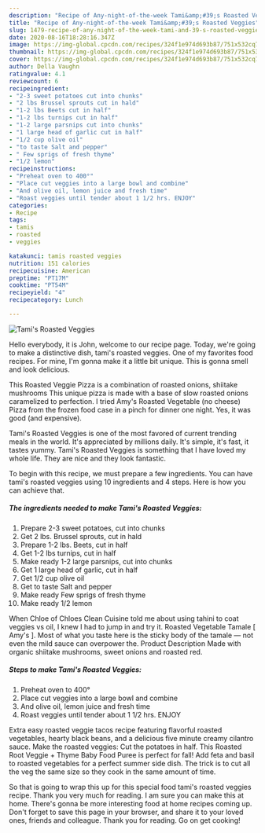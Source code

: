 ```yaml
---
description: "Recipe of Any-night-of-the-week Tami&amp;#39;s Roasted Veggies"
title: "Recipe of Any-night-of-the-week Tami&amp;#39;s Roasted Veggies"
slug: 1479-recipe-of-any-night-of-the-week-tami-and-39-s-roasted-veggies
date: 2020-08-16T18:28:16.347Z
image: https://img-global.cpcdn.com/recipes/324f1e974d693b87/751x532cq70/tamis-roasted-veggies-recipe-main-photo.jpg
thumbnail: https://img-global.cpcdn.com/recipes/324f1e974d693b87/751x532cq70/tamis-roasted-veggies-recipe-main-photo.jpg
cover: https://img-global.cpcdn.com/recipes/324f1e974d693b87/751x532cq70/tamis-roasted-veggies-recipe-main-photo.jpg
author: Della Vaughn
ratingvalue: 4.1
reviewcount: 6
recipeingredient:
- "2-3 sweet potatoes cut into chunks"
- "2 lbs Brussel sprouts cut in hald"
- "1-2 lbs Beets cut in half"
- "1-2 lbs turnips cut in half"
- "1-2 large parsnips cut into chunks"
- "1 large head of garlic cut in half"
- "1/2 cup olive oil"
- "to taste Salt and pepper"
- " Few sprigs of fresh thyme"
- "1/2 lemon"
recipeinstructions:
- "Preheat oven to 400°"
- "Place cut veggies into a large bowl and combine"
- "And olive oil, lemon juice and fresh time"
- "Roast veggies until tender about 1 1/2 hrs. ENJOY"
categories:
- Recipe
tags:
- tamis
- roasted
- veggies

katakunci: tamis roasted veggies 
nutrition: 151 calories
recipecuisine: American
preptime: "PT17M"
cooktime: "PT54M"
recipeyield: "4"
recipecategory: Lunch

---
```



![Tami&#39;s Roasted Veggies](https://img-global.cpcdn.com/recipes/324f1e974d693b87/751x532cq70/tamis-roasted-veggies-recipe-main-photo.jpg)

Hello everybody, it is John, welcome to our recipe page. Today, we're going to make a distinctive dish, tami&#39;s roasted veggies. One of my favorites food recipes. For mine, I'm gonna make it a little bit unique. This is gonna smell and look delicious.

This Roasted Veggie Pizza is a combination of roasted onions, shiitake mushrooms This unique pizza is made with a base of slow roasted onions caramelized to perfection. I tried Amy&#39;s Roasted Vegetable (no cheese) Pizza from the frozen food case in a pinch for dinner one night. Yes, it was good (and expensive).

Tami&#39;s Roasted Veggies is one of the most favored of current trending meals in the world. It's appreciated by millions daily. It's simple, it's fast, it tastes yummy. Tami&#39;s Roasted Veggies is something that I have loved my whole life. They are nice and they look fantastic.


To begin with this recipe, we must prepare a few ingredients. You can have tami&#39;s roasted veggies using 10 ingredients and 4 steps. Here is how you can achieve that.

<!--inarticleads1-->

##### The ingredients needed to make Tami&#39;s Roasted Veggies:

1. Prepare 2-3 sweet potatoes, cut into chunks
1. Get 2 lbs. Brussel sprouts, cut in hald
1. Prepare 1-2 lbs. Beets, cut in half
1. Get 1-2 lbs turnips, cut in half
1. Make ready 1-2 large parsnips, cut into chunks
1. Get 1 large head of garlic, cut in half
1. Get 1/2 cup olive oil
1. Get to taste Salt and pepper
1. Make ready  Few sprigs of fresh thyme
1. Make ready 1/2 lemon


When Chloe of Chloes Clean Cuisine told me about using tahini to coat veggies vs oil, I knew I had to jump in and try it. Roasted Vegetable Tamale [ Amy&#39;s ]. Most of what you taste here is the sticky body of the tamale — not even the mild sauce can overpower the. Product Description Made with organic shiitake mushrooms, sweet onions and roasted red. 

<!--inarticleads2-->

##### Steps to make Tami&#39;s Roasted Veggies:

1. Preheat oven to 400°
1. Place cut veggies into a large bowl and combine
1. And olive oil, lemon juice and fresh time
1. Roast veggies until tender about 1 1/2 hrs. ENJOY


Extra easy roasted veggie tacos recipe featuring flavorful roasted vegetables, hearty black beans, and a delicious five minute creamy cilantro sauce. Make the roasted veggies: Cut the potatoes in half. This Roasted Root Veggie + Thyme Baby Food Puree is perfect for fall! Add feta and basil to roasted vegetables for a perfect summer side dish. The trick is to cut all the veg the same size so they cook in the same amount of time. 

So that is going to wrap this up for this special food tami&#39;s roasted veggies recipe. Thank you very much for reading. I am sure you can make this at home. There's gonna be more interesting food at home recipes coming up. Don't forget to save this page in your browser, and share it to your loved ones, friends and colleague. Thank you for reading. Go on get cooking!
